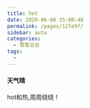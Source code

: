 ```yaml
---
title: hot
date: 2020-06-08 15:00:48
permalink: /pages/12fe9f/
sidebar: auto
categories: 
  - 零零总总
tags: 
  - 
---
```


#### 天气晴 ####
 hot和热,周周绕绕！ 